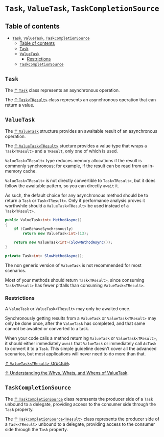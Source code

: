 # `Task`, `ValueTask`, `TaskCompletionSource`

## Table of contents

- [`Task`, `ValueTask`, `TaskCompletionSource`](#task-valuetask-taskcompletionsource)
  - [Table of contents](#table-of-contents)
  - [`Task`](#task)
  - [`ValueTask`](#valuetask)
    - [Restrictions](#restrictions)
  - [`TaskCompletionSource`](#taskcompletionsource)

## `Task`

The [↑ `Task`](https://learn.microsoft.com/en-us/dotnet/api/system.threading.tasks.task) class represents an asynchronous operation.

The [↑ `Task<TResult>`](https://learn.microsoft.com/en-us/dotnet/api/system.threading.tasks.task-1) class represents an asynchronous operation that can return a value.

## `ValueTask`

The [↑ `ValueTask`](https://learn.microsoft.com/en-us/dotnet/api/system.threading.tasks.valuetask) structure provides an awaitable result of an asynchronous operation.

The [↑ `ValueTask<TResult>`](https://learn.microsoft.com/en-us/dotnet/api/system.threading.tasks.valuetask-1) stucture provides a value type that wraps a `Task<TResult>` and a `TResult`, only one of which is used.

`ValueTask<TResult>` type reduces memory allocations if the result is commonly synchronous; for example, if the result can be read from an in-memory cache.

`ValueTask<TResult>` is not directly convertible to `Task<TResult>`, but it does follow the awaitable pattern, so you can directly `await` it.

As such, the default choice for any asynchronous method should be to return a `Task` or `Task<TResult>`. Only if performance analysis proves it worthwhile should a `ValueTask<TResult>` be used instead of a `Task<TResult>`.

```csharp
public ValueTask<int> MethodAsync()
{
    if (CanBehaveSynchronously)
        return new ValueTask<int>(13);

    return new ValueTask<int>(SlowMethodAsync());
}

private Task<int> SlowMethodAsync();
```

The non generic version of `ValueTask` is not recommended for most scenarios.

Most of your methods should return `Task<TResult>`, since consuming `Task<TResult>` has fewer pitfalls than consuming `ValueTask<TResult>`.

### Restrictions

A `ValueTask` or `ValueTask<TResult>` may only be awaited once.

Synchronously getting results from a `ValueTask` or `ValueTask<TResult>` may only be done once, after the `ValueTask` has completed, and that same cannot be awaited or converted to a task.

When your code calls a method returning `ValueTask` or `ValueTask<TResult>`, it should either immediately `await` that `ValueTask` or immediately call `AsTask` to convert it to a `Task`. This simple guideline doesn't cover all the advanced scenarios, but most applications will never need to do more than that.

[↑ `ValueTask<TResult>` structure](https://docs.microsoft.com/en-us/dotnet/api/system.threading.tasks.valuetask-1).

[↑ Understanding the Whys, Whats, and Whens of ValueTask](https://devblogs.microsoft.com/dotnet/understanding-the-whys-whats-and-whens-of-valuetask/).

## `TaskCompletionSource`

The [↑ `TaskCompletionSource`](https://learn.microsoft.com/en-us/dotnet/api/system.threading.tasks.taskcompletionsource) class represents the producer side of a `Task` unbound to a delegate, providing access to the consumer side through the `Task` property.

The [↑ `TaskCompletionSource<TResult>`](https://learn.microsoft.com/en-us/dotnet/api/system.threading.tasks.taskcompletionsource-1) class represents the producer side of a `Task<TResult>` unbound to a delegate, providing access to the consumer side through the `Task` property.